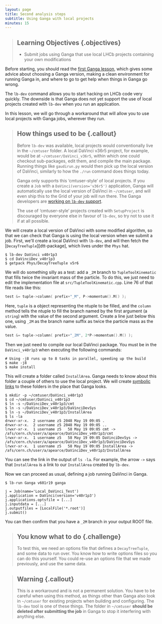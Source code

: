 ```yaml
---
layout: page
title: Second analysis steps
subtitle: Using Ganga with local projects
minutes: 15
---
```


> ## Learning Objectives {.objectives}
>
> * Submit jobs using Ganga that use local LHCb projects containing your own 
>   modifications

Before starting, you should read the [first Ganga lesson][first-ganga], which 
gives some advice about choosing a Ganga version, making a clean environment 
for running Ganga in, and where to go to get help when things in Ganga go 
wrong.

The `lb-dev` command allows you to start hacking on LHCb code very quickly. The 
downside is that Ganga does not yet support the use of local projects created 
with `lb-dev` when you run an application.

In this lesson, we will go through a workaround that will allow you to use 
local projects with Ganga jobs, wherever they run.

> ## How things used to be {.callout}
>
> Before `lb-dev` was available, local projects would conventionally live in 
> the `~/cmtuser` folder. A local DaVinci v36r5 project, for example, would be 
> at `~/cmtuser/DaVinci_v36r5`, within which one could checkout sub-packages, 
> edit them, and compile the main package. Running things like `gaudirun.py` 
> would then pick up the local version of DaVinci, similarly to how the `./run` 
> command does things today.
>
> Ganga only supports this ‘cmtuser-style’ of local projects. If you create a 
> `Job` with a `DaVinci(version='v36r5')` application, Ganga will automatically 
> use the local version of DaVinci in `~/cmtuser`, and will even ship this to 
> the Grid of your job will run there. The Ganga developers are [working on 
> `lb-dev` support][ganga-lbdev].
>
> The use of ‘cmtuser-style’ projects created with `SetupProject` is 
> discouraged by everyone else in favour of `lb-dev`, so try not to use it if 
> at all possible.

We will create a local version of DaVinci with some modified algorithm, so that 
we can check that Ganga is using the local version when we submit a job.
First, we'll create a local DaVinci with `lb-dev`, and will then fetch the 
[`DecayTreeTuple`][dtt-package], which lives under the `Phys` hat.

```shell
$ lb-dev DaVinci v40r1p3
$ cd DaVinciDev_v40r1p3
$ getpack Phys/DecayTreeTuple v5r6
```

We will do something silly as a test: add a `_2M` branch to 
`TupleToolKinematic` that fills twice the invariant mass of the particle. To do 
this, we just need to edit the implementation file at 
`src/TupleToolKinematic.cpp`.
Line 76 of that file reads like this:

```cpp
test &= tuple->column( prefix+"_M", P->momentum().M() );
```

Here, `tuple` is a object representing the ntuple to be filled, and the 
`column` method tells the ntuple to fill the branch named by the first argument 
(a `string`) with the value of the second argument.
Create a line just below this one, using `_2M` as the branch name suffix as 
twice the particle mass as the value.

```cpp
test &= tuple->column( prefix+"_2M", 2*P->momentum().M() );
```

Then we just need to compile our local DaVinci package. You must be in the 
`DaVinci_v40r1p3` when executing the following commands:

```shell
# Using -j8 runs up to 8 tasks in parallel, speeding up the build
$ make -j8
$ make install
```

This will create a folder called `InstallArea`. Ganga needs to 
know about this folder a couple of others to use the local project. We will create [symbolic links][symlink] 
to these folders in the place that Ganga looks.

```shell
$ mkdir -p ~/cmtuser/DaVinci_v40r1p3
$ cd ~/cmtuser/DaVinci_v40r1p3
$ ln -s ~/DaVinciDev_v40r1p3/cmt
$ ln -s ~/DaVinciDev_v40r1p3/DaVinciDevSys
$ ln -s ~/DaVinciDev_v40r1p3/InstallArea
$ ls -la
drwxr-xr-x.  2 username z5 2048 May 19 09:05 .
drwxr-xr-x.  2 username z5 2048 May 19 09:05 ..
lrwxr-xr-x.  1 username z5   58 May 19 09:05 cmt -> /afs/cern.ch/user/a/apearce/DaVinciDev_v40r1p3/cmt
lrwxr-xr-x.  1 username z5   58 May 19 09:05 DaVinciDevSys -> /afs/cern.ch/user/a/apearce/DaVinciDev_v40r1p3/DaVinciDevSys
lrwxr-xr-x.  1 username z5   58 May 19 09:05 InstallArea -> /afs/cern.ch/user/a/apearce/DaVinciDev_v40r1p3/InstallArea
```

You can see the link in the output of `ls -la`. For example, the arrow `->` 
says that `InstallArea` is a link to our `InstallArea` created by `lb-dev`.

Now we can proceed as usual, defining a job running DaVinci in Ganga.

```shell
$ lb-run Ganga v601r19 ganga
```

```
j = Job(name='Local_DaVinci_Test')
j.application = DaVinci(version='v40r1p3')
j.applications.optsfile = [...]
j.inputdata = [...]
j.outputfiles = [LocalFile('*.root')]
j.submit()
```

You can then confirm that you have a `_2M` branch in your output ROOT file.

> ## You know what to do {.challenge}
>
> To test this, we need an options file that defines a `DecayTreeTuple`, and 
> some data to run over. You know how to write options files so you can do this 
> yourself. You could re-use an options file that we made previously, and use 
> the same data.

> ## Warning {.callout}
>
> This is a workaround and is not a permanent solution. You have to be careful 
> when using this method, as things other than Ganga also look in `~/cmtuser` 
> for existing projects when building and configuring. The `lb-dev` tool is one 
> of these things. The folder in `~/cmtuser` **should be deleted after 
> submitting the job** in Ganga to stop it interfering with anything else.

[first-ganga]: 01-managing-files-with-ganga.html
[ganga-lbdev]: https://github.com/ganga-devs/ganga/issues/73
[symlink]: https://kb.iu.edu/d/abbe
